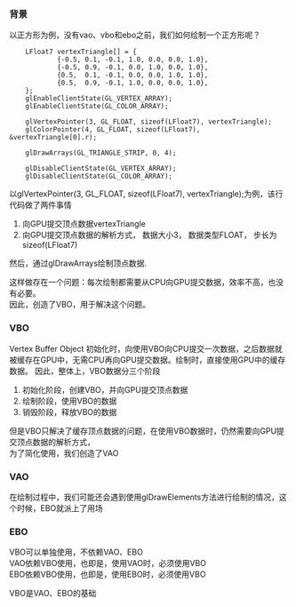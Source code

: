 ### 背景
以正方形为例，没有vao、vbo和ebo之前，我们如何绘制一个正方形呢？
```
    LFloat7 vertexTriangle[] = {
            {-0.5, 0.1, -0.1, 1.0, 0.0, 0.0, 1.0},
            {-0.5, 0.9, -0.1, 0.0, 1.0, 0.0, 1.0},
            {0.5,  0.1, -0.1, 0.0, 0.0, 1.0, 1.0},
            {0.5,  0.9, -0.1, 1.0, 0.0, 0.0, 1.0},
    };
    glEnableClientState(GL_VERTEX_ARRAY);
    glEnableClientState(GL_COLOR_ARRAY);

    glVertexPointer(3, GL_FLOAT, sizeof(LFloat7), vertexTriangle);
    glColorPointer(4, GL_FLOAT, sizeof(LFloat7), &vertexTriangle[0].r);

    glDrawArrays(GL_TRIANGLE_STRIP, 0, 4);

    glDisableClientState(GL_VERTEX_ARRAY);
    glDisableClientState(GL_COLOR_ARRAY);
```
以glVertexPointer(3, GL_FLOAT, sizeof(LFloat7), vertexTriangle);为例，该行代码做了两件事情
1. 向GPU提交顶点数据vertexTriangle
2. 向GPU提交顶点数据的解析方式， 数据大小3， 数据类型FLOAT， 步长为sizeof(LFloat7)

然后，通过glDrawArrays绘制顶点数据.  

这样做存在一个问题：每次绘制都需要从CPU向GPU提交数据，效率不高，也没有必要。  
因此，创造了VBO，用于解决这个问题。  
### VBO
Vertex Buffer Object
初始化时，向使用VBO向CPU提交一次数据，之后数据就被缓存在GPU中，无需CPU再向GPU提交数据。绘制时，直接使用GPU中的缓存数据。
因此，整体上，VBO数据分三个阶段
1. 初始化阶段，创建VBO，并向GPU提交顶点数据
2. 绘制阶段，使用VBO的数据
3. 销毁阶段，释放VBO的数据

但是VBO只解决了缓存顶点数据的问题，在使用VBO数据时，仍然需要向GPU提交顶点数据的解析方式，  
为了简化使用，我们创造了VAO
### VAO



在绘制过程中，我们可能还会遇到使用glDrawElements方法进行绘制的情况，这个时候，EBO就派上了用场
### EBO

VBO可以单独使用，不依赖VAO、EBO  
VAO依赖VBO使用，也即是，使用VAO时，必须使用VBO  
EBO依赖VBO使用，也即是，使用EBO时，必须使用VBO  

VBO是VAO、EBO的基础

